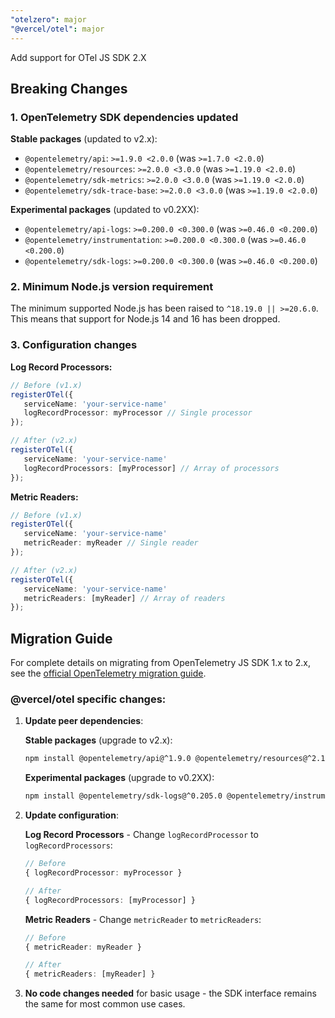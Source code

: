 ```yaml
---
"otelzero": major
"@vercel/otel": major
---
```


Add support for OTel JS SDK 2.X

## Breaking Changes

### 1. OpenTelemetry SDK dependencies updated

**Stable packages** (updated to v2.x):
- `@opentelemetry/api`: `>=1.9.0 <2.0.0` (was `>=1.7.0 <2.0.0`)
- `@opentelemetry/resources`: `>=2.0.0 <3.0.0` (was `>=1.19.0 <2.0.0`)
- `@opentelemetry/sdk-metrics`: `>=2.0.0 <3.0.0` (was `>=1.19.0 <2.0.0`)
- `@opentelemetry/sdk-trace-base`: `>=2.0.0 <3.0.0` (was `>=1.19.0 <2.0.0`)

**Experimental packages** (updated to v0.2XX):
- `@opentelemetry/api-logs`: `>=0.200.0 <0.300.0` (was `>=0.46.0 <0.200.0`)
- `@opentelemetry/instrumentation`: `>=0.200.0 <0.300.0` (was `>=0.46.0 <0.200.0`)
- `@opentelemetry/sdk-logs`: `>=0.200.0 <0.300.0` (was `>=0.46.0 <0.200.0`)

### 2. Minimum Node.js version requirement

The minimum supported Node.js has been raised to `^18.19.0 || >=20.6.0`. This means that support for Node.js 14 and 16 has been dropped.

### 3. Configuration changes

**Log Record Processors:**
```typescript
// Before (v1.x)
registerOTel({
   serviceName: 'your-service-name'
   logRecordProcessor: myProcessor // Single processor
});

// After (v2.x)
registerOTel({
   serviceName: 'your-service-name'
   logRecordProcessors: [myProcessor] // Array of processors
});
```

**Metric Readers:**
```typescript
// Before (v1.x)
registerOTel({
   serviceName: 'your-service-name'
   metricReader: myReader // Single reader
});

// After (v2.x)
registerOTel({
   serviceName: 'your-service-name'
   metricReaders: [myReader] // Array of readers
});
```

## Migration Guide

For complete details on migrating from OpenTelemetry JS SDK 1.x to 2.x, see the [official OpenTelemetry migration guide](https://github.com/open-telemetry/opentelemetry-js/blob/v2.0.0/doc/upgrade-to-2.x.md).

### @vercel/otel specific changes:

1. **Update peer dependencies**:

   **Stable packages** (upgrade to v2.x):
   ```bash
   npm install @opentelemetry/api@^1.9.0 @opentelemetry/resources@^2.1.0 @opentelemetry/sdk-trace-base@^2.1.0 @opentelemetry/sdk-metrics@^2.1.0
   ```

   **Experimental packages** (upgrade to v0.2XX):
   ```bash
   npm install @opentelemetry/sdk-logs@^0.205.0 @opentelemetry/instrumentation@^0.205.0 @opentelemetry/api-logs@^0.205.0
   ```

2. **Update configuration**:

   **Log Record Processors** - Change `logRecordProcessor` to `logRecordProcessors`:
   ```typescript
   // Before
   { logRecordProcessor: myProcessor }

   // After
   { logRecordProcessors: [myProcessor] }
   ```

   **Metric Readers** - Change `metricReader` to `metricReaders`:
   ```typescript
   // Before
   { metricReader: myReader }

   // After
   { metricReaders: [myReader] }
   ```

3. **No code changes needed** for basic usage - the SDK interface remains the same for most common use cases.